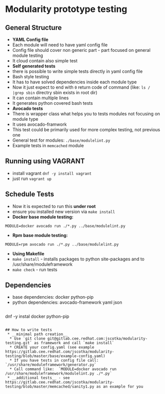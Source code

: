 # Modularity prototype testing

## General Structure
 * __YAML Config file__
  * Each module will need to have yaml config file
  * Config file should cover non generic part - part focused on general module testing
  * It cloud contain also simple test 
 * __Self generated tests__
  * there is possible to write simple tests directly in yaml config file
  * Bash style testing
  * It has  to have solved dependencies inside each module type
  * Now it just expect to end with `0` return code of command (like: `ls / |grep sbin` directry sbin exists in root dir)
  * It can contain multiple lines
  * It generates python covered bash tests
 * __Avocado tests__
  * There is wrapper class what helps you to tests modules not focusing on module type
  * It uses avocado-framwork
  * This test could be primarily used for more complex testing, not previous one
  * General test for modules: `./base/modulelint.py`
  * Example tests in `memcached` module

## Running using VAGRANT
 * install vagrant `dnf -y install vagrant`
 * just run `vagrant up`

## Schedule Tests
  * Now it is expected to run this __under root__ 
  * ensure you installed new version via `make install`
  * __Docker base module testing:__
   ```
MODULE=docker avocado run ./*.py ../base/modulelint.py
```
  * __Rpm base module testing:__
   ```
MODULE=rpm avocado run ./*.py ../base/modulelint.py
```

 * __Using Makefile__
  * `make install` - installs packages to python site-packages and to /usr/share/moduleframework
  * `make check` -  run tests

## Dependencies 
 * base dependencies: docker python-pip
 * python dependencies: avocado-framework yaml json
   ```
dnf -y instal docker python-pip
```

## How to write tests
 * __minimal path creation__
  * Use `git clone git@gitlab.cee.redhat.com:jscotka/modularity-testing.git` as framework and call `make install`
  * CREATE your config.yaml (see example https://gitlab.cee.redhat.com/jscotka/modularity-testing/blob/master/base/example-config.yaml)
  * If you have tests in config file call:  `/usr/share/moduleframework/generator.py`
  * Call command like:  `MODULE=docker avocado run /usr/share/moduleframework/modulelint.py ./*.py`
 * __additional tests__ - see https://gitlab.cee.redhat.com/jscotka/modularity-testing/blob/master/memcached/sanity1.py as an example for you
